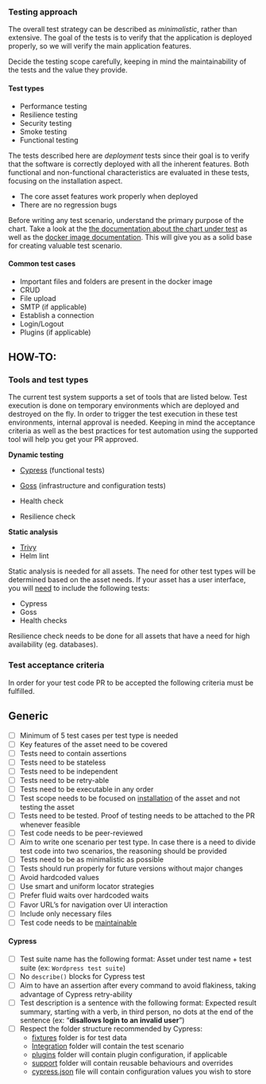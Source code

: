 ### Testing approach

The overall test strategy can be described as *minimalistic*, rather than extensive. The goal of the tests is to verify that the application is deployed properly, so we will verify the main application features. 

Decide the testing scope carefully, keeping in mind the maintainability of the tests and the value they provide. 

#### Test types

* Performance testing
* Resilience testing
* Security testing
* Smoke testing
* Functional testing


The tests described here are _deployment_ tests since their goal is to verify that the software is correctly deployed with all the inherent features. Both functional and non-functional characteristics are evaluated in these tests, focusing on the installation aspect. 

* The core asset features work properly when deployed
* There are no regression bugs 

Before writing any test scenario, understand the primary purpose of the chart. Take a look at the  [the documentation about the chart under test](https://github.com/bitnami/charts/tree/master/bitnami) as well as the [docker image documentation](https://github.com/bitnami?q=docker&type=all&language=&sort=). This will give you as a solid base for creating valuable test scenario.

#### Common test cases

* Important files and folders are present in the docker image
* CRUD
* File upload
* SMTP (if applicable)
* Establish a connection 
* Login/Logout 
* Plugins (if applicable)

## HOW-TO:

### Tools and test types

The current test system supports a set of tools that are listed below. Test execution is done on temporary environments which are deployed and destroyed on the fly. In order to trigger the test execution in these test environments, internal approval is needed. Keeping in mind the acceptance criteria as well as the best practices for test automation using the supported tool will help you get your PR approved. 

**Dynamic testing**

* [Cypress](https://docs.cypress.io/guides/overview/why-cypress) (functional tests)
* [Goss](https://github.com/aelsabbahy/goss/blob/master/docs/manual.md) (infrastructure and configuration tests)

* Health check
* Resilience check

**Static analysis**

* [Trivy](https://aquasecurity.github.io/trivy/v0.17.0/)
* Helm lint

Static analysis is needed for all assets. The need for other test types will be determined based on the asset needs. If your asset has a user interface, you will <span style="text-decoration:underline;">need</span> to include the following tests:

* Cypress
* Goss 
* Health checks

Resilience check needs to be done for all assets that have a need for high availability (eg. databases).

### Test acceptance criteria

In order for your test code PR to be accepted the following criteria must be fulfilled. 

## Generic

- [ ] Minimum of 5 test cases per test type is needed 
- [ ] Key features of the asset need to be covered 
- [ ] Tests need to contain assertions 
- [ ] Tests need to be stateless 
- [ ] Tests need to be independent 
- [ ] Tests need to be retry-able
- [ ] Tests need to be executable in any order 
- [ ] Test scope needs to be focused on <span style="text-decoration:underline;">installation</span> of the asset and not testing the asset
- [ ] Tests need to be tested. Proof of testing needs to be attached to the PR whenever feasible
- [ ] Test code needs to be peer-reviewed
- [ ] Aim to write one scenario per test type. In case there is a need to divide test code into two scenarios, the reasoning should be provided
- [ ] Tests need to be as minimalistic as possible
- [ ] Tests should run properly for future versions without major changes 
- [ ] Avoid hardcoded values
- [ ] Use smart and uniform locator strategies
- [ ] Prefer fluid waits over hardcoded waits
- [ ] Favor URL’s for navigation over UI interaction
- [ ] Include only necessary files
- [ ] Test code needs to be [maintainable](https://testautomationpatterns.org/wiki/index.php/MAINTAINABLE_TESTWARE)

#### Cypress

- [ ] Test suite name has the following format: Asset under test name + test suite (ex: `Wordpress test suite`)
- [ ] No `describe()` blocks for Cypress test
- [ ] Aim to have an assertion after every command to avoid flakiness, taking advantage of Cypress retry-ability 
- [ ] Test description is a sentence with the following format: Expected result summary, starting with a verb, in third person, no dots at the end of the sentence (ex: “**disallows login to an invalid user**”)
- [ ] Respect the folder structure recommended by Cypress: 
  * [fixtures](https://jira.eng.vmware.com/browse/CONTENT-1375) folder is for test data
  * [Integration](https://jira.eng.vmware.com/browse/CONTENT-1375) folder will contain the test scenario
  * [plugins](https://docs.cypress.io/guides/tooling/plugins-guide) folder will contain plugin configuration, if applicable
  * [support](https://jira.eng.vmware.com/browse/CONTENT-1375) folder will contain reusable behaviours and overrides 
  * [cypress.json](https://docs.cypress.io/guides/tooling/plugins-guide) file will contain configuration values you wish to store

 
